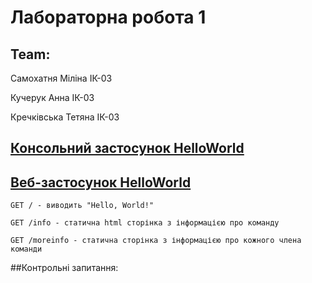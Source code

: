 # Лабораторна робота 1

## Team:
Самохатня Міліна ІК-03 

Кучерук Анна ІК-03 

Кречківська Тетяна ІК-03 

## [Консольний застосунок HelloWorld](https://github.com/tusya69/spring/tree/main/spring/laba1/MySpringConsoleHelloWorld)

## [Веб-застосунок HelloWorld](https://github.com/tusya69/spring/tree/main/spring/laba1/MySpringWebHelloWorld)
`GET / - виводить "Hello, World!"` 

`GET /info - статична html сторінка з інформацією про команду` 

`GET /moreinfo - статична сторінка з інформацією про кожного члена команди` 

##Контрольні запитання:
